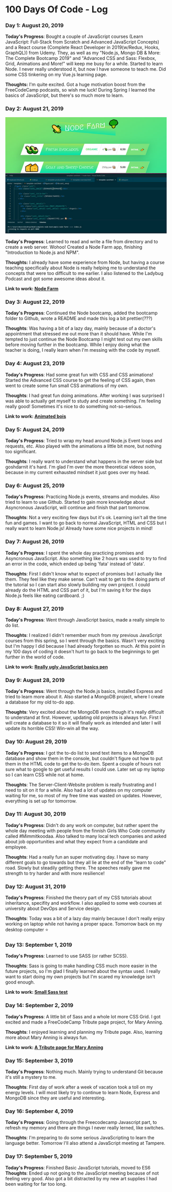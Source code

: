 # 100 Days Of Code - Log

### Day 1: August 20, 2019

**Today's Progress**: Bought a couple of JavaScript courses (Learn JavaScript: Full-Stack from Scratch and Advanced JavaScript Concepts) and a React course (Complete React Developer in 2019(w/Redux, Hooks, GraphQL)) from Udemy. They, as well as my "Node.js, Mongo DB & More: The Complete Bootcamp 2019" and "Advanced CSS and Sass: Flexbox, Grid, Animations and More!" will keep me busy for a while. Started to learn Node. I never really understood it, but now I have someone to teach me. Did some CSS tinkering on my Vue.js learning page.

**Thoughts:** I'm quite excited. Got a huge motivation boost from the FreeCodeCamp podcasts, so wish me luck! During Spring I learned the basics of JavaScript, but there's so much more to learn.

<!--Link to work: [Calculator App](http://www.example.com)*-->


### Day 2: August 21, 2019

![Image of Node Farm](https://github.com/norku/node-bootcamp-course/blob/master/1-node-farm/day2.jpg)

**Today's Progress**: Learned to read and write a file from directory and to create a web server. Wohoo! Created a Node Farm app, finishing "Introduction to Node.js and NPM".

**Thoughts:** I already have some experience from Node, but having a course teaching specifically about Node is really helping me to understand the concepts that were too difficult to me earlier. I also listened to the Ladybug Podcast and got some awesome ideas about it.

**Link to work: [Node Farm](https://github.com/norku/node-bootcamp-course/tree/master/1-node-farm)**


### Day 3: August 22, 2019

**Today's Progress**: Continued the Node bootcamp, added the bootcamp folder to Github, wrote a README and made this log a bit prettier(???)

**Thoughts**: Was having a bit of a lazy day, mainly because of a doctor's appointment that stressed me out more than it should have. While I'm tempted to just continue the Node Bootcamp I might test out my own skills before moving further in the bootcamp. While I enjoy doing what the teacher is doing, I really learn when I'm messing with the code by myself.


### Day 4: August 23, 2019

**Today's Progress**: Had some great fun with CSS and CSS animations! Started the Advanced CSS course to get the feeling of CSS again, then went to create some fun small CSS animations of my own.

**Thoughts**: I had great fun doing animations. After working I was surprised I was able to actually get myself to study and create something. I'm feeling really good! Sometimes it's nice to do something not-so-serious.

**Link to work: [Animated bois](https://codepen.io/norku/pen/KKPaxQb)**


### Day 5: August 24, 2019

**Today's Progress**: Tried to wrap my head around Node.js Event loops and requests, etc. Also played with the animations a little bit more, but nothing too significant.

**Thoughts**: I really want to understand what happens in the server side but goshdarnit it's hard. I'm glad I'm over the more theoretical videos soon, because in my current exhausted mindset it just goes over my head.


### Day 6: August 25, 2019

**Today's Progress**: Practicing Node.js events, streams and modules. Also tried to learn to use Github. Started to gain more knowledge about Asyncronous JavaScript, will continue and finish that part tomorrow.

**Thoughts**: Not a very exciting few days but it's ok. Learning isn't all the time fun and games. I want to go back to normal JavaScript, HTML and CSS but I really want to learn Node.js! Already have some nice projects in mind!


### Day 7: August 26, 2019

**Today's Progress**: I spent the whole day practicing promises and Asyncronous JavaScript. Also something like 2 hours was used to try to find an error in the code, which ended up being 'fata' instead of 'data'.

**Thoughts**: First I didn't know what to expect of promises but I actually like them. They feel like they make sense. Can't wait to get to the doing parts of the tutorial so I can start also slowly building my own project. I could already do the HTML and CSS part of it, but I'm saving it for the days Node.js feels like eating cardboard. ;)


### Day 8: August 27, 2019

**Today's Progress**: Went through JavaScript basics, made a really simple to do list.

**Thoughts**: I realized I didn't remember much from my previous JavaScript courses from this spring, so I went through the basics. Wasn't very exciting but I'm happy I did because I had already forgotten so much. At this point in my 100 days of coding it doesn't hurt to go back to the beginnings to get further in the world of code.

**Link to work: [Really ugly JavaScript basics pen](https://codepen.io/norku/pen/zYOwBOZ)**


### Day 9: August 28, 2019

**Today's Progress**: Went through the Node.js basics, installed Express and tried to learn more about it. Also started a MongoDB project, where I create a database for my old to-do app.

**Thoughts**: Very excited about the MongoDB even though it's really difficult to understand at first. However, updating old projects is always fun. First I will create a database to it so it will finally work as intended and later I will update its horrible CSS! Win-win all the way.


### Day 10: August 29, 2019

**Today's Progress**: I got the to-do list to send text items to a MongoDB database and show them in the console, but couldn't figure out how to put them in the HTML code to get the to-do item. Spent a couple of hours not sure what to google to get useful results I could use. Later set up my laptop so I can learn CSS while not at home.

**Thoughts**: The Server-Client-Website problem is really frustrating and I need to sit on it for a while. Also had a lot of updates on my computer waiting for me, so most of my free time was wasted on updates. However, everything is set up for tomorrow.


### Day 11: August 30, 2019

**Today's Progress**: Didn't do any work on computer, but rather spent the whole day meeting with people from the finnish Girls Who Code community called #Mimmitkoodaa. Also talked to many local tech companies and asked about job opportunities and what they expect from a candidate and employee.

**Thoughts**: Had a really fun an super motivating day. I have so many different goals to go towards but they all lie at the end of the "learn to code" road. Slowly but steadily getting there. The speeches really gave me strength to try harder and with more resilience! 

### Day 12: August 31, 2019

**Today's Progress**: Finished the theory part of my CSS tutorials about inheritance, specifity and workflow. I also applied to some web courses at university about DevOps and Service design.

**Thoughts**: Today was a bit of a lazy day mainly because I don't really enjoy working on laptop while not having a proper space. Tomorrow back on my desktop computer ⭐️

### Day 13: September 1, 2019

**Today's Progress**: Learned to use SASS (or rather SCSS).

**Thoughts**: Sass is going to make handling CSS much more easier in the future projects, so I'm glad I finally learned about the syntax used. I really want to start doing my own projects but I'm scared my knowledge isn't good enough.

**Link to work: [Small Sass test](https://codepen.io/norku/pen/NWKvmBR)**

### Day 14: September 2, 2019

**Today's Progress**: A little bit of Sass and a whole lot more CSS Grid. I got excited and made a FreeCodeCamp Tribute page project, for Mary Anning.

**Thoughts**: I enjoyed learning and planning my Tribute page. Also, learning more about Mary Anning is always fun. 

**Link to work: [A Tribute page for Mary Anning](https://codepen.io/norku/full/YzKrXgp)**

### Day 15: September 3, 2019

**Today's Progress**: Nothing much. Mainly trying to understand Git because it's still a mystery to me.

**Thoughts**: First day of work after a week of vacation took a toll on my energy levels. I will most likely try to continue to learn Node, Express and MongoDB since they are useful and interesting. 

### Day 16: September 4, 2019

**Today's Progress**: Going through the Freecodecamp Javascript part, to refresh my memory and there are things I never really lerned, like switches. 

**Thoughts**: I'm preparing to do some serious JavaScripting to learn the language better. Tomorrow I'll also attend a JavaScript meeting at Tampere.

### Day 17: September 5, 2019

**Today's Progress**: Finished Basic JavaScript tutorials, moved to ES6
**Thoughts**: Ended up not going to the JavaScript meeting because of not feeling very good. Also got a bit distracted by my new art supplies I had been waiting for far too long. 